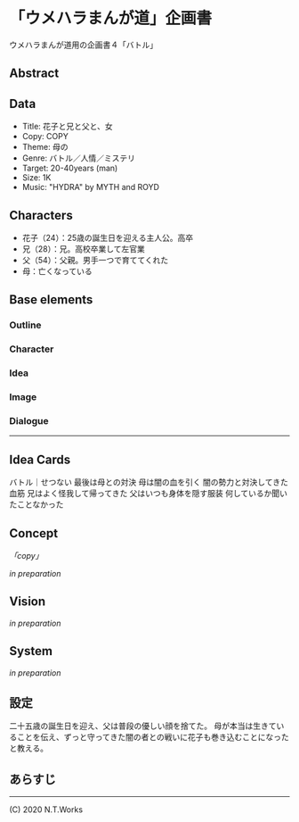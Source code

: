 # 「ウメハラまんが道」企画書

ウメハラまんが道用の企画書４「バトル」

## Abstract



## Data

- Title: 花子と兄と父と、女
- Copy: COPY
- Theme: 母の
- Genre: バトル／人情／ミステリ
- Target: 20-40years (man)
- Size: 1K
- Music: "HYDRA" by MYTH and ROYD

## Characters

- 花子（24）：25歳の誕生日を迎える主人公。高卒
- 兄（28）：兄。高校卒業して左官業
- 父（54）：父親。男手一つで育ててくれた
- 母：亡くなっている

## Base elements

### Outline

### Character

### Idea

### Image

### Dialogue

---

## Idea Cards

バトル｜せつない
最後は母との対決
母は闇の血を引く
闇の勢力と対決してきた血筋
兄はよく怪我して帰ってきた
父はいつも身体を隠す服装
何しているか聞いたことなかった

## Concept

_「copy」_

_in preparation_

## Vision

_in preparation_

## System

_in preparation_

## 設定

二十五歳の誕生日を迎え、父は普段の優しい顔を捨てた。
母が本当は生きていることを伝え、ずっと守ってきた闇の者との戦いに花子も巻き込むことになったと教える。

## あらすじ



---
(C) 2020 N.T.Works
